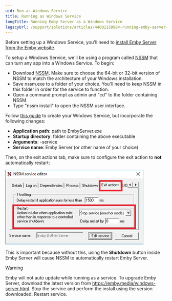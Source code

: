 ```yaml
---
uid: Run-as-Windows-Service
title: Running as Windows Service
longTitle: Running Emby Server as a Windows Service
legacyUrl: /support/solutions/articles/44001159984-running-emby-server-as-a-windows-service
---
```


Before setting up a Windows Service, you'll need to [install Emby Server from the Emby website](https://emby.media/download.html).

To setup a Windows Service, we'll be using a program called [NSSM](http://nssm.cc/) that can turn any app into a Windows Service. To begin:

* Download [NSSM](http://nssm.cc/). Make sure to choose the 64-bit or 32-bit version of NSSM to match the architecture of your Windows installation.
* Save nssm.exe to a folder of your choice. You'll need to keep NSSM in this folder in order for the service to function.
* Open a command prompt as admin and "cd" to the folder containing NSSM.
* Type "nssm install" to open the NSSM user interface.

Follow [this guide](http://nssm.cc/usage) to create your Windows Service, but incorporate the following changes:

* **Application path**: path to EmbyServer.exe
* **Startup directory**: folder containing the above executable
* **Arguments**: -service
* **Service name**: Emby Server (or other name of your choice)

Then, on the exit actions tab, make sure to configure the exit action to **not** automatically restart:

![](images/server/nssm1.jpg)

This is important because without this, using the **Shutdown** button inside Emby Server will cause NSSM to automatically restart Emby Server.

> [!WARNING]
> Emby will not auto update while running as a service.  To upgrade Emby Server, download the latest version from https://emby.media/windows-server.html. Stop the service and perform the install using the version downloaded. Restart service.
